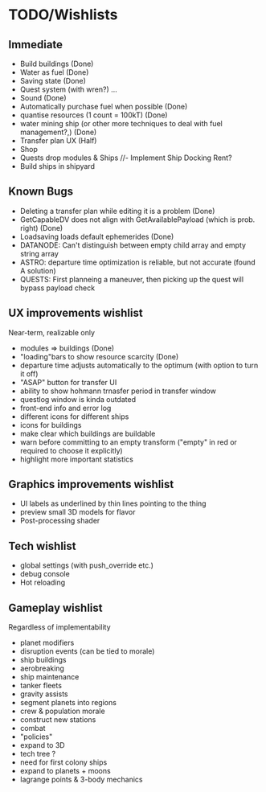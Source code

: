 
# TODO/Wishlists

## Immediate
- Build buildings (Done)
- Water as fuel (Done)
- Saving state  (Done)
- Quest system (with wren?) ...
- Sound (Done)
- Automatically purchase fuel when possible (Done)
- quantise resources (1 count = 100kT) (Done)
- water mining ship (or other more techniques to deal with fuel management?,) (Done)
- Transfer plan UX (Half)
- Shop
- Quests drop modules & Ships
//- Implement Ship Docking Rent?
- Build ships in shipyard

## Known Bugs
- Deleting a transfer plan while editing it is a problem  (Done)
- GetCapableDV does not align with GetAvailablePayload (which is prob. right)  (Done)
- Loadsaving loads default ephemerides (Done)
- DATANODE: Can't distinguish between empty child array and empty string array
- ASTRO: departure time optimization is reliable, but not accurate (found A solution)
- QUESTS: First planneing a maneuver, then picking up the quest will bypass payload check

## UX improvements wishlist
Near-term, realizable only
- modules => buildings (Done)
- "loading"bars to show resource scarcity (Done)
- departure time adjusts automatically to the optimum (with option to turn it off)
- "ASAP" button for transfer UI
- ability to show hohmann trnasfer period in transfer window
- questlog window is kinda outdated
- front-end info and error log
- different icons for different ships
- icons for buildings
- make clear which buildings are buildable
- warn before committing to an empty transform ("empty" in red or required to choose it explicitly)
- highlight more important statistics

## Graphics improvements wishlist
- UI labels as underlined by thin lines pointing to the thing
- preview small 3D models for flavor
- Post-processing shader

## Tech wishlist
- global settings (with push_override etc.)
- debug console
- Hot reloading

## Gameplay wishlist
Regardless of implementability
- planet modifiers
- disruption events (can be tied to morale)
- ship buildings
- aerobreaking
- ship maintenance
- tanker fleets
- gravity assists
- segment planets into regions
- crew & population morale
- construct new stations
- combat
- "policies"
- expand to 3D
- tech tree ?
- need for first colony ships
- expand to planets + moons
- lagrange points & 3-body mechanics

